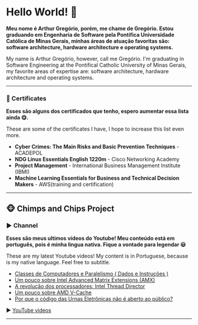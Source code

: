 # Hello World! 👋

__Meu nome é Arthur Gregório, porém, me chame de Gregório. Estou graduando em Engenharia de Software pela Pontifica Universidade Católica de Minas Gerais, minhas áreas de atuação favoritas são: software architecture, hardware architecture e operating systems.__

My name is Arthur Gregório, however, call me Gregório. I'm graduating in Software Engineering at the Pontifical Catholic University of Minas Gerais, my favorite areas of expertise are: software architecture, hardware architecture and operating systems.

___
### 📜 Certificates

__Esses são alguns dos certificados que tenho, espero aumentar essa lista ainda 😋.__

These are some of the certificates I have, I hope to increase this list even more.

- **Cyber Crimes: The Main Risks and Basic Prevention Techniques** - ACADEPOL
- **NDG Linux Essentials English 1220m** - Cisco Networking Academy
- **Project Management** - International Business Management Institute (IBMI)
- **Machine Learning Essentials for Business and Technical Decision Makers** - AWS(training and certification)

___

## 🐵 Chimps and Chips Project

### ▶️ Channel

__Esses são meus ultimos vídeos do Youtube! Meu conteúdo está em português, pois é minha lingua nativa. Fique a vontade para legendar 😃__

These are my latest Youtube videos! My content is in Portuguese, because is my native language. Feel free to subtitle.

<!-- YOUTUBE-VIDEOS-LIST:START -->
- [Classes de Computadores e Paralelismo ( Dados e Instruções )](https://www.youtube.com/watch?v=tuu-_DxyDTs)
- [Um pouco sobre Intel Advanced Matrix Extensions (AMX)](https://www.youtube.com/watch?v=LPWieLvsYNI)
- [A revolução dos processadores: Intel Thread Director](https://www.youtube.com/watch?v=rvKEyu2F480)
- [Um pouco sobre AMD V-Cache](https://www.youtube.com/watch?v=EaKfNc0DpGw)
- [Por que o código das Urnas Eletrônicas não é aberto ao público?](https://www.youtube.com/watch?v=KF1ZkuEzfRc)
<!-- YOUTUBE-VIDEOS-LIST:END -->

▶ [YouTube videos](https://www.youtube.com/channel/UCAlswkPpSbd4ip_oGcTQZWg?sub_confirmation=1)

___
